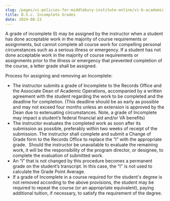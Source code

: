 ```yaml
---
slug: /pages/vi-policies-for-middlebury-institute-online/vi-b-academic-policies/b-5-grades-credits-academic-policies/b-5-c-incomplete-grades
title: B.5.c. Incomplete Grades
date: 2024-08-23
---
```

A grade of incomplete (I) may be assigned by the instructor when a student has done acceptable work in the majority of course requirements or assignments, but cannot complete all course work for compelling personal circumstances such as a serious illness or emergency. If a student has not done acceptable work in the majority of course requirements or assignments prior to the illness or emergency that prevented completion of the course, a letter grade shall be assigned.  

Process for assigning and removing an Incomplete: 

*   The instructor submits a grade of Incomplete to the Records Office and the Associate Dean of Academic Operations, accompanied by a written agreement with the student regarding the work to be completed and the deadline for completion. (This deadline should be as early as possible and may not exceed four months unless an extension is approved by the Dean due to extenuating circumstances. Note, a grade of Incomplete may impact a student’s federal financial aid and/or VA benefits) 
*   The instructor evaluates the completed work as soon after its submission as possible, preferably within two weeks of receipt of the submission. The instructor shall complete and submit a Change of Grade form to the Records Office to replace the “I” with the appropriate grade.  Should the instructor be unavailable to evaluate the remaining work, it will be the responsibility of the program director, or designee, to complete the evaluation of submitted work.  
*   An “I” that is not changed by this procedure becomes a permanent grade on the student’s transcript. In this case, the "I" is not used to calculate the Grade Point Average. 
*   If a grade of Incomplete in a course required for the student's degree is not removed according to the above provisions, the student may be required to repeat the course (or an appropriate equivalent), paying additional tuition, if necessary, to satisfy the requirement of the degree.
